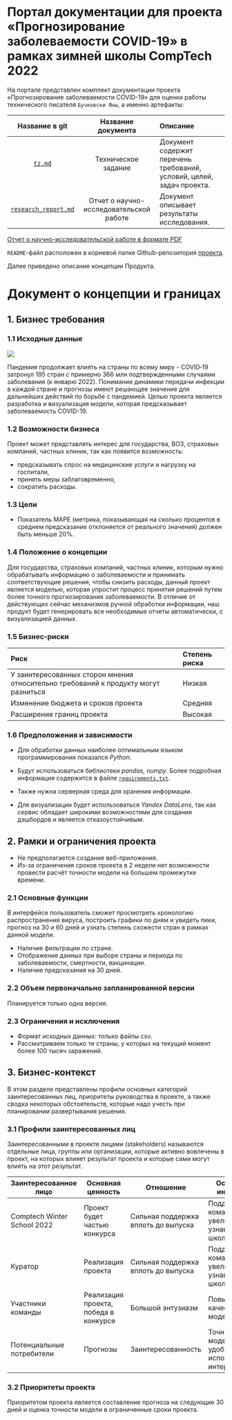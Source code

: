 # Портал документации для проекта «Прогнозирование заболеваемости COVID-19» в рамках зимней школы CompTech 2022

На портале представлен комплект документации проекта «Прогнозирование заболеваемости COVID-19» для оценки работы технического писателя `Бучковски Яны`, а именно артефакты:

| **Название в git**  | **Название документа**  | **Описание** |
|:-------------: |:---------------:| :-------------|
| [`tz.md`](source/tz.md)      | Техническое задание        |     Документ содержит перечень требований, условий, целей, задач проекта.   |
| [`research_report.md`](source/research_report.md) | Отчет о научно-исследовательской работе        |  Документ описывает результаты исследования.|

[Отчет о научно-исследовательской работе в формате PDF](https://github.com/comptech-winter-school/covid19-prediction/blob/07f1b604ebe296cfbc014dd399e546e93f3dbce9/docs/source/research_report.pdf)

`README`-файл расположен в корневой папке Github-репозитория [проекта](https://github.com/comptech-winter-school/covid19-prediction).

Далее приведено описание концепции Продукта.

# Документ о концепции и границах #

## 1. Бизнес требования ##

### 1.1 Исходные данные ###

![](https://i.ibb.co/0Kkd7Mn/Global-Spread-COVID-19-2.gif)

Пандемия продолжает влиять на страны по всему миру - COVID‐19 затронул 195 стран с примерно 366 млн подтвержденными случаями заболевания (к 
январю 2022). Понимание динамики передачи инфекции в каждой стране и прогнозы имеют решающее значение для дальнейших действий по борьбе с 
пандемией. Целью проекта является разработка и визуализация модели, которая предсказывает заболеваемость COVID-19.

### 1.2 Возможности бизнеса ###

Проект может представлять интерес для государства, ВОЗ, страховых компаний, частных клиник, так как появится возможность:
- предсказывать спрос на медицинские услуги и нагрузку на госпитали,
- принять меры заблаговременно, 
- сократить расходы.

### 1.3 Цели ###

- Показатель MAPE (метрика, показывающая на сколько процентов в среднем предсказание отклоняется от реального значения) должен быть меньше 20%.

### 1.4 Положение о концепции ###

Для государства, страховых компаний, частных клиник, которым нужно обрабатывать информацию о заболеваемости и принимать соответствующие решения, чтобы снизить расходы, данный проект является моделью, которая упростит процесс принятия решений путем более точного прогнозирования заболеваемости. В отличие от действующих сейчас механизмов ручной обработки информации, наш продукт будет генерировать все необходимые отчеты автоматически, с визуализацией данных.

### 1.5 Бизнес-риски ###


| **Риск**  | **Степень риска**  |
|:------------- |:---------------|
| У заинтересованных сторон мнения относительно требований к продукту могут разниться     | Низкая       | 
| Изменение бюджета и сроков проекта | Средняя      | 
| Расширение границ проекта | Высокая      | 


### 1.6 Предположения и зависимости ###

- Для обработки данных наиболее оптимальным языком программирования показался *Python*.

- Будут использоваться библиотеки *pandas, numpy*. Более подробная информация содержится в файле [`requirements.txt`](https://github.com/comptech-winter-school/covid19-prediction/blob/844e555167edf4a7fdb13b5181f6911c7fb9043c/requirements.txt).

- Также нужна серверная среда для хранения информации.

- Для визуализации будет использоваться *Yandex DataLens*, так как сервис обладает широкими возможностями для создания дэшбордов и является отказоустойчивым.

## 2. Рамки и ограничения проекта ##

- Не предполагается создание веб-приложения.
- Из-за ограничения сроков проекта в 2 недели нет возможности провести расчёт точности модели на большем промежутке времени.

### 2.1 Основные функции ###

В интерфейсе пользователь сможет просмотреть хронологию распространения вируса, построить графики по дням и увидеть пики, прогноз на 30 и 60 дней и узнать степень схожести стран в рамках данной модели.

- Наличие фильтрации по стране.
- Отображение данных при выборе страны и периода по заболеваемости, смертности, вакцинации.
- Наличие предсказания на 30 дней.

### 2.2 Объем первоначально запланированной версии ###

Планируется только одна версия.

### 2.3 Ограничения и исключения ###

- Формат исходных данных: только файлы csv.
- Рассматриваем только те страны, у которых на текущий момент более 
100 тысяч заражений.

## 3. Бизнес-контекст ##

В этом разделе представлены профили основных категорий заинтересованных лиц,
приоритеты руководства в проекте, а также сводка некоторых 
обстоятельств, которые надо учесть при планировании развертывания 
решения.

### 3.1 Профили заинтересованных лиц ###

Заинтересованными в проекте лицами (stakeholders) называются отдельные
лица, группы или организации, которые активно вовлечены в проект, на 
которых влияет результат проекта и которые сами могут влиять на этот 
результат.

| Заинтересованное лицо        | Основная ценность                                                                                           | Отношение                                                                                                                           | Основные интересы                                                                             | Ограничения                                                                                                           |
|------------------------------|-------------------------------------------------------------------------------------------------------------|-------------------------------------------------------------------------------------------------------------------------------------|-----------------------------------------------------------------------------------------------|-----------------------------------------------------------------------------------------------------------------------|
| Comptech Winter School 2022         | Проект будет частью конкурса | Сильная поддержка вплоть до выпуска| Поддержка команд, увеличение узнаваемости школы                       | Проекты должны быть выполнены в срок                                                                                                        |
| Куратор         | Реализация проекта | Сильная поддержка вплоть до выпуска         | Поддержка команд, увеличение узнаваемости школы                                                                       | Нет          |
| Участники команды | Реализация проекта, победа в конкурсе| Большой энтузиазм| Повышение качества модели                         | Нет                       |
| Потенциальные потребители      | Прогнозы          | Заинтересованность                          | Точность модели, удобство использования интерфейса                                      | Нет                                                                     |

### 3.2 Приоритеты проекта ###

Приоритетом проекта является составление прогноза на следующие 30 дней и оценка точности модели в ограниченные сроки проекта. 
